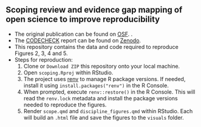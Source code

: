 ## Scoping review and evidence gap mapping of open science to improve reproducibility

- The original publication can be found on [OSF](https://osf.io/preprints/metaarxiv/a8rmu). .
- The [CODECHECK](https://codecheck.org.uk/) report can be found on [Zenodo](https://zenodo.org/records/13364677).
- This repository contains the data and code required to reproduce Figures 2, 3, 4 and 5.
- Steps for reproduction:
  1. Clone or `Download ZIP` this repository onto your local machine.
  2. Open `scoping.Rproj` within RStudio.
  3. The project uses [renv](https://rstudio.github.io/renv/articles/renv.html) to manage R package versions. If needed, install it using `install.packages("renv")` in the R Console.
  4. When prompted, execute `renv::restore()` in the R Console. This will read the `renv.lock` metadata and install the package versions needed to reproduce the figures.
  4. Render `scope.qmd` and `discipline_figures.qmd` within RStudio. Each will build an `.html` file and save the figures to the `visuals` folder.


